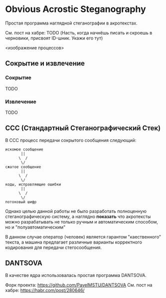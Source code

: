 # Obvious Acrostic Steganography

Простая программа наглядной стеганографии в акротекстах.

См. пост на хабре:
TODO (Насть, когда начнёшь писать и скроешь в черновики, присвоят ID-шник. Укажи его тут)

<изображение процессов>

## Сокрытие и извлечение

### Сокрытие

TODO

### Извлечение

TODO

## ССС (Стандартный Стеганографический Стек)

В ССС процесс передачи
сокрытого сообщения следующий:

```
искомое сообщение
       ||
      \  /
       \/
сжатое сообщение
       ||
      \  /
       \/
коды, исправляющие ошибки
       ||
      \  /
       \/
потоковый шифр
```

Однако целью данной работы не было разработать
полноценную стеганографическую систему,
а наглядно **показать** что
акротексты можно разрабатывать не только
ручным и автоматическим способом, но и
"полуавтоматическим"

В данном случае оператор (человек)
является гарантом "каественного" текста,
а машина предлагает различные варианты
корректного кодирования для передачи стегосообщения.


## DANTSOVA

В качестве ядра использовалась простая программа DANTSOVA.

Форк проекта: https://github.com/PavelMSTU/DANTSOVA
См. пост на хабре: https://habr.com/post/280646/